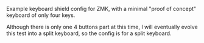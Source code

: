 Example keyboard shield config for ZMK, with a minimal "proof of concept" keyboard of only four keys.

Although there is only one 4 buttons part at this time, I will eventually evolve this test into a split keyboard, so the config is for a split keyboard.
